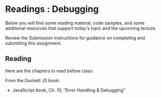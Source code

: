 # Readings : Debugging

Below you will find some reading material, code samples, and some additional resources that support today's topic and the upcoming lecture.

Review the Submission Instructions for guidance on completing and submitting this assignment.

## Reading

Here are the chapters to read before class:

From the Duckett JS book:

- JavaScript book, Ch. 10, “Error Handling & Debugging”

<!-- 
## Additional Resources

### Videos

### Bookmark/Skim
 -->
